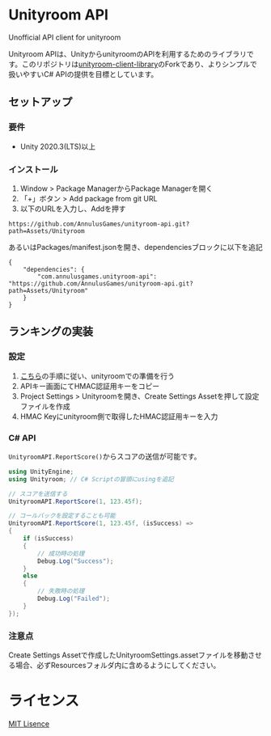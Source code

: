 # Unityroom API
 Unofficial API client for unityroom

Unityroom APIは、UnityからunityroomのAPIを利用するためのライブラリです。このリポジトリは[unityroom-client-library](https://github.com/naichilab/unityroom-client-library)のForkであり、よりシンプルで扱いやすいC# APIの提供を目標としています。

## セットアップ

### 要件

* Unity 2020.3(LTS)以上

### インストール

1. Window > Package ManagerからPackage Managerを開く
2. 「+」ボタン > Add package from git URL
3. 以下のURLを入力し、Addを押す
```
https://github.com/AnnulusGames/unityroom-api.git?path=Assets/Unityroom
```
あるいはPackages/manifest.jsonを開き、dependenciesブロックに以下を追記
```
{
    "dependencies": {
        "com.annulusgames.unityroom-api": "https://github.com/AnnulusGames/unityroom-api.git?path=Assets/Unityroom"
    }
}
```

## ランキングの実装

### 設定

1. [こちら](https://unityroom-help.notion.site/4fae458305a948818b90e50dcad6a3f3?pvs=4)の手順に従い、unityroomでの準備を行う
2. APIキー画面にてHMAC認証用キーをコピー
3. Project Settings > Unityroomを開き、Create Settings Assetを押して設定ファイルを作成
4. HMAC Keyにunityroom側で取得したHMAC認証用キーを入力

### C# API

`UnityroomAPI.ReportScore()`からスコアの送信が可能です。

```cs
using UnityEngine;
using Unityroom; // C# Scriptの冒頭にusingを追記

// スコアを送信する
UnityroomAPI.ReportScore(1, 123.45f);

// コールバックを設定することも可能
UnityroomAPI.ReportScore(1, 123.45f, (isSuccess) =>
{
    if (isSuccess)
    {
        // 成功時の処理
        Debug.Log("Success");
    }
    else
    {
        // 失敗時の処理
        Debug.Log("Failed");
    }
});
```

### 注意点

Create Settings Assetで作成したUnityroomSettings.assetファイルを移動させる場合、必ずResourcesフォルダ内に含めるようにしてください。

# ライセンス

[MIT Lisence](LICENSE)
